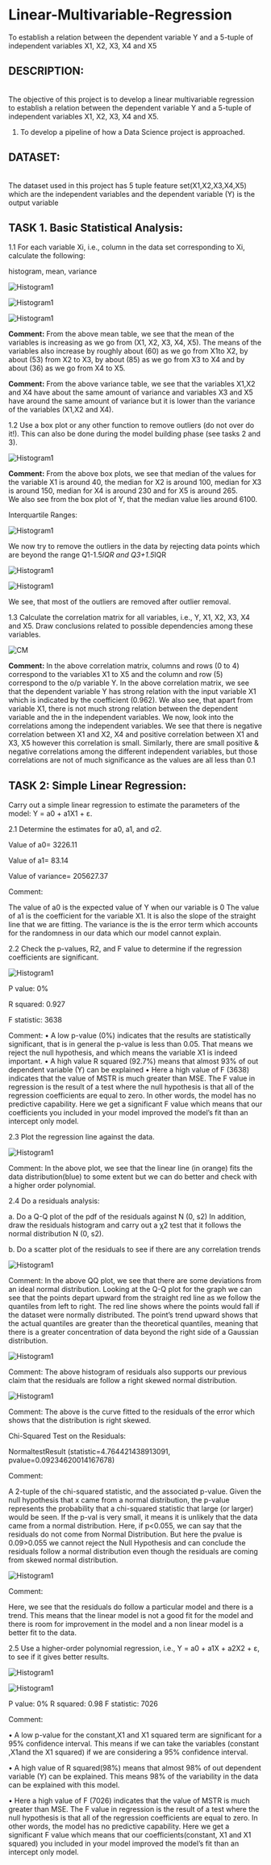 # Linear-Multivariable-Regression
To establish a relation between the dependent variable Y and a 5-tuple of independent variables X1, X2, X3, X4 and X5



## DESCRIPTION:
<br>The objective of this project is to develop a linear multivariable regression to establish a relation
between the dependent variable Y and a 5-tuple of independent variables X1, X2, X3, X4 and X5.</br>

1. To develop a pipeline of how a Data Science project is approached.

         

## DATASET:
<br>The dataset used in this project has 5 tuple feature set(X1,X2,X3,X4,X5) which are the independent variables and the dependent variable (Y) is the output variable </br>

## TASK 1. Basic Statistical Analysis:

1.1 For each variable Xi, i.e., column in the data set corresponding to Xi, calculate the following:
   
   histogram, mean, variance
   
   ![Histogram1](https://github.com/kalyanghosh/Linear-Multivariable-Regression/blob/master/plots/histogram_of_variables1_1.png)</br>
   
   ![Histogram1](https://github.com/kalyanghosh/Linear-Multivariable-Regression/blob/master/plots/means.JPG)</br>
   
   ![Histogram1](https://github.com/kalyanghosh/Linear-Multivariable-Regression/blob/master/plots/variance.JPG)</br>
   
<b>Comment:</b> From the above mean table, we see that the mean of the variables is increasing as we go from (X1, X2, X3, X4, X5). The means of the variables also increase by roughly about (60) as we go from X1to X2, by about (53) from X2 to X3, by about (85) as we go from X3 to X4 and by about (36) as we go from X4 to X5.

<b>Comment:</b> From the above variance table, we see that the variables X1,X2 and X4 have about the same amount of variance and variables X3 and X5 have around the same amount of variance but it is lower than the variance of the variables (X1,X2 and X4).
   
 
   

1.2 Use a box plot or any other function to remove outliers (do not over do it!). This can also be
done during the model building phase (see tasks 2 and 3).


 ![Histogram1](https://github.com/kalyanghosh/Linear-Multivariable-Regression/blob/master/plots/boxplot1.JPG)</br>
 
 
<b>Comment:</b> From the above box plots, we see that median of the values for the variable X1 is around 40, the median for X2 is around 100, median for X3 is around 150, median for X4 is around 230 and for X5 is around 265.  
We also see from the box plot of Y, that the median value lies around 6100.


Interquartile Ranges:

![Histogram1](https://github.com/kalyanghosh/Linear-Multivariable-Regression/blob/master/plots/iqr1.JPG)</br>

We now try to remove the outliers in the data by rejecting data points which are beyond the range Q1-1.5*IQR and Q3+1.5*IQR

![Histogram1](https://github.com/kalyanghosh/Linear-Multivariable-Regression/blob/master/plots/boxplot2.JPG)</br>

![Histogram1](https://github.com/kalyanghosh/Linear-Multivariable-Regression/blob/master/plots/boxplot3.JPG)</br>


We see, that most of the outliers are removed after outlier removal.



1.3 Calculate the correlation matrix for all variables, i.e., Y, X1, X2, X3, X4 and X5. Draw conclusions related to possible dependencies among these variables.

![CM](https://github.com/kalyanghosh/Linear-Multivariable-Regression/blob/master/plots/cm1.JPG)</br>

<b>Comment:</b> In the above correlation matrix, columns and rows (0 to 4) correspond to the variables X1 to X5 and the column and row (5) correspond to the o/p variable Y.
In the above correlation matrix, we see that the dependent variable Y has strong relation with the input variable X1 which is indicated by the coefficient (0.962).
We also see, that apart from variable X1, there is not much strong relation between the dependent variable and the in the independent variables.
We now, look into the correlations among the independent variables. We see that there is negative correlation between X1 and X2, X4 and positive correlation between X1 and X3, X5 however this correlation is small.
Similarly, there are small positive & negative correlations among the different independent variables, but those correlations are not of much significance as the values are all less than 0.1


## TASK 2: Simple Linear Regression:
Carry out a simple linear regression to estimate the parameters of the model: Y = a0 + a1X1 + ε.

2.1 Determine the estimates for a0, a1, and σ2.

Value of a0= 3226.11

Value of a1= 83.14

Value of variance= 205627.37

Comment:

The value of a0 is the expected value of Y when our variable is 0
The value of a1 is the coefficient for the variable X1. It is also the slope of the straight line that we are fitting.
The variance is the is the error term which accounts for the randomness in our data which our model cannot explain.

2.2 Check the p-values, R2, and F value to determine if the regression coefficients are significant.

![Histogram1](https://github.com/kalyanghosh/Linear-Multivariable-Regression/blob/master/plots/slr1.JPG)</br>

P value: 0%

R squared: 0.927

F statistic: 3638

Comment:
•	A low p-value (0%) indicates that the results are statistically significant, that is in general the p-value is less than 0.05. That means we reject the null hypothesis, and which means the variable X1 is indeed important.
•	A high value R squared (92.7%) means that almost 93% of out dependent variable (Y) can be explained 
•	Here a high value of F (3638) indicates that the value of MSTR is much greater than MSE. The F value in regression is the result of a test where the null hypothesis is that all of the regression coefficients are equal to zero. In other words, the model has no predictive capability. Here we get a significant F value which means that  our  coefficients you included in your model improved the model’s fit than an intercept only model.

2.3 Plot the regression line against the data.

![Histogram1](https://github.com/kalyanghosh/Linear-Multivariable-Regression/blob/master/plots/Linear_Regression.png)</br>

Comment:
In the above plot, we see that the linear line (in orange) fits the data distribution(blue) to some extent but we can do better and check with a higher order polynomial.

2.4 Do a residuals analysis:

a. Do a Q-Q plot of the pdf of the residuals against N (0, s2) In addition, draw the residuals
histogram and carry out a χ2 test that it follows the normal distribution N (0, s2).

b. Do a scatter plot of the residuals to see if there are any correlation trends

![Histogram1](https://github.com/kalyanghosh/Linear-Multivariable-Regression/blob/master/plots/slr2.JPG)</br>

Comment:
In the above QQ plot, we see that there are some deviations from an ideal normal distribution. Looking at the Q-Q plot for the graph we can see that the points depart upward from the straight red line as we follow the quantiles from left to right. The red line shows where the points would fall if the dataset were normally distributed. The point’s trend upward shows that the actual quantiles are greater than the theoretical quantiles, meaning that there is a greater concentration of data beyond the right side of a Gaussian distribution.

![Histogram1](https://github.com/kalyanghosh/Linear-Multivariable-Regression/blob/master/plots/slr3.JPG)</br>

Comment:
The above histogram of residuals also supports our previous claim that the residuals are follow a right skewed normal distribution.

![Histogram1](https://github.com/kalyanghosh/Linear-Multivariable-Regression/blob/master/plots/slr4.JPG)</br>

Comment:
The above is the curve fitted to the residuals of the error which shows that the distribution is right skewed.

Chi-Squared Test on the Residuals:

NormaltestResult (statistic=4.764421438913091, pvalue=0.09234620014167678)

Comment:

A 2-tuple of the chi-squared statistic, and the associated p-value. Given the null hypothesis that x came from a normal distribution, the p-value represents the probability that a chi-squared statistic that large (or larger) would be seen.
If the p-val is very small, it means it is unlikely that the data came from a normal distribution. 
Here, if p<0.055, we can say that the residuals do not come from Normal Distribution. But here the pvalue is 0.09>0.055 we cannot reject the Null Hypothesis and can conclude the residuals follow a normal distribution even though the residuals are coming from skewed normal distribution.


![Histogram1](https://github.com/kalyanghosh/Linear-Multivariable-Regression/blob/master/plots/slr5.JPG)</br>


Comment:

Here, we see that the residuals do follow a particular model and there is a trend. This means that the linear model is not a good fit for the model and there is room for improvement in the model and a non linear model is a better fit to the data.


2.5 Use a higher-order polynomial regression, i.e., Y = a0 + a1X + a2X2 + ε, to see if it gives better results. 

![Histogram1](https://github.com/kalyanghosh/Linear-Multivariable-Regression/blob/master/plots/slr6.JPG)</br>

![Histogram1](https://github.com/kalyanghosh/Linear-Multivariable-Regression/blob/master/plots/slr7.JPG)</br>

P value: 0%
R squared: 0.98
F statistic: 7026

Comment:

•	A low p-value for the constant,X1 and X1 squared term are significant for a 95% confidence interval. This means if we can take the variables (constant ,X1and the X1 squared) if we are considering a 95% confidence interval.

•	A high value of R squared(98%) means that almost 98% of out dependent variable (Y) can be explained. This means 98% of the variability in the data can be explained with this model.

•	Here a high value of F (7026) indicates that the value of MSTR is much greater than MSE. The F value in regression is the result of a test where the null hypothesis is that all of the regression coefficients are equal to zero. In other words, the model has no predictive capability. Here we get a significant F value which means that our coefficients(constant, X1 and X1 squared) you included in your model improved the model’s fit than an intercept only model.  







